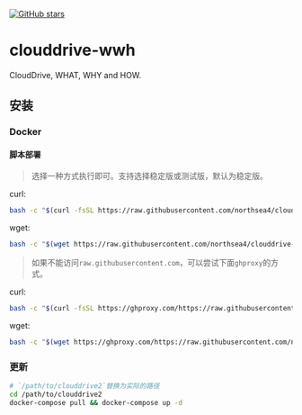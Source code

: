 [![GitHub stars](https://img.shields.io/github/stars/northsea4/clouddrive-wwh.svg?style=flat&label=Stars&maxAge=3600)](https://GitHub.com/northsea4/clouddrive-wwh)


# clouddrive-wwh
CloudDrive, WHAT, WHY and HOW.


## 安装
### Docker
#### 脚本部署
> 选择一种方式执行即可。支持选择稳定版或测试版，默认为稳定版。

curl:
```bash
bash -c "$(curl -fsSL https://raw.githubusercontent.com/northsea4/clouddrive-wwh/main/docker/install.sh)"
```
wget:
```bash
bash -c "$(wget https://raw.githubusercontent.com/northsea4/clouddrive-wwh/main/docker/install.sh -O -)"
```

> 如果不能访问`raw.githubusercontent.com`，可以尝试下面`ghproxy`的方式。

curl:
```bash
bash -c "$(curl -fsSL https://ghproxy.com/https://raw.githubusercontent.com/northsea4/clouddrive-wwh/main/docker/install.sh)"
```
wget:
```bash
bash -c "$(wget https://ghproxy.com/https://raw.githubusercontent.com/northsea4/clouddrive-wwh/main/docker/install.sh -O -)"
```


### 更新
```bash
# `/path/to/clouddrive2`替换为实际的路径
cd /path/to/clouddrive2
docker-compose pull && docker-compose up -d
```

